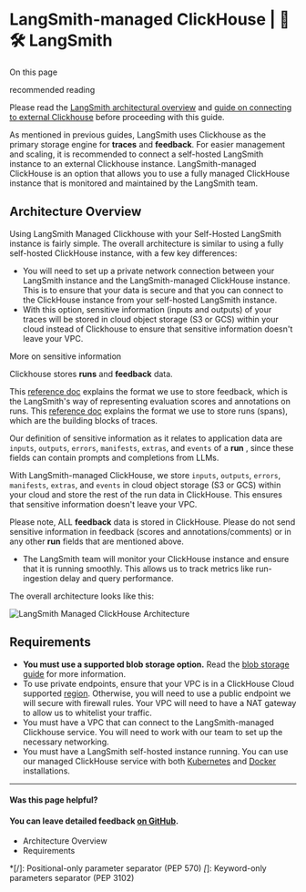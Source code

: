 # LangSmith-managed ClickHouse | 🦜️🛠️ LangSmith

On this page

recommended reading

Please read the [LangSmith architectural overview](/self_hosting/architectural_overview) and [guide on connecting to external Clickhouse](/self_hosting/configuration/external_clickhouse) before proceeding with this guide.

As mentioned in previous guides, LangSmith uses Clickhouse as the primary storage engine for **traces** and **feedback**. For easier management and scaling, it is recommended to connect a self-hosted LangSmith instance to an external Clickhouse instance. LangSmith-managed ClickHouse is an option that allows you to use a fully managed ClickHouse instance that is monitored and maintained by the LangSmith team.

## Architecture Overview​

Using LangSmith Managed Clickhouse with your Self-Hosted LangSmith instance is fairly simple. The overall architecture is similar to using a fully self-hosted ClickHouse instance, with a few key differences:

  * You will need to set up a private network connection between your LangSmith instance and the LangSmith-managed ClickHouse instance. This is to ensure that your data is secure and that you can connect to the ClickHouse instance from your self-hosted LangSmith instance.
  * With this option, sensitive information (inputs and outputs) of your traces will be stored in cloud object storage (S3 or GCS) within your cloud instead of Clickhouse to ensure that sensitive information doesn't leave your VPC.

More on sensitive information

Clickhouse stores **runs** and **feedback** data.

This [reference doc](/reference/data_formats/feedback_data_format) explains the format we use to store feedback, which is the LangSmith's way of representing evaluation scores and annotations on runs. This [reference doc](/reference/data_formats/run_data_format) explains the format we use to store runs (spans), which are the building blocks of traces.

Our definition of sensitive information as it relates to application data are `inputs`, `outputs`, `errors`, `manifests`, `extras`, and `events` of a **run** , since these fields can contain prompts and completions from LLMs.

With LangSmith-managed ClickHouse, we store `inputs`, `outputs`, `errors`, `manifests`, `extras`, and `events` in cloud object storage (S3 or GCS) within your cloud and store the rest of the run data in ClickHouse. This ensures that sensitive information doesn't leave your VPC.

Please note, ALL **feedback** data is stored in ClickHouse. Please do not send sensitive information in feedback (scores and annotations/comments) or in any other **run** fields that are mentioned above.

  * The LangSmith team will monitor your ClickHouse instance and ensure that it is running smoothly. This allows us to track metrics like run-ingestion delay and query performance.

The overall architecture looks like this:

![LangSmith Managed ClickHouse Architecture](/assets/images/langsmith_managed_clickhouse_architecture-ec8d2b6d3bee84152fc465e9a7bd9698.png)

## Requirements​

  * **You must use a supported blob storage option.** Read the [blob storage guide](/self_hosting/configuration/blob_storage) for more information.
  * To use private endpoints, ensure that your VPC is in a ClickHouse Cloud supported [region](https://clickhouse.com/docs/en/cloud/reference/supported-regions). Otherwise, you will need to use a public endpoint we will secure with firewall rules. Your VPC will need to have a NAT gateway to allow us to whitelist your traffic.
  * You must have a VPC that can connect to the LangSmith-managed Clickhouse service. You will need to work with our team to set up the necessary networking.
  * You must have a LangSmith self-hosted instance running. You can use our managed ClickHouse service with both [Kubernetes](/self_hosting/installation/kubernetes) and [Docker](/self_hosting/installation/docker) installations.

* * *

#### Was this page helpful?

  

#### You can leave detailed feedback [on GitHub](https://github.com/langchain-ai/langsmith-docs/issues/new?title=DOC%3A+%3CPlease+write+a+comprehensive+title+after+the+%27DOC%3A+%27+prefix%3E).

  * Architecture Overview
  * Requirements

  *[/]: Positional-only parameter separator (PEP 570)
  *[*]: Keyword-only parameters separator (PEP 3102)